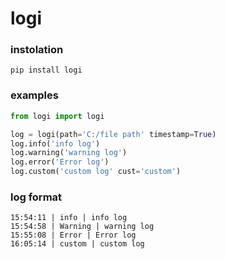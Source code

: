 # logi
### instolation
```
pip install logi
```
### examples

```python
from logi import logi

log = logi(path='C:/file path' timestamp=True)
log.info('info log')
log.warning('warning log')
log.error('Error log')
log.custom('custom log' cust='custom')
```

### log format

```
15:54:11 | info | info log
15:54:58 | Warning | warning log
15:55:08 | Error | Error log
16:05:14 | custom | custom log
```
